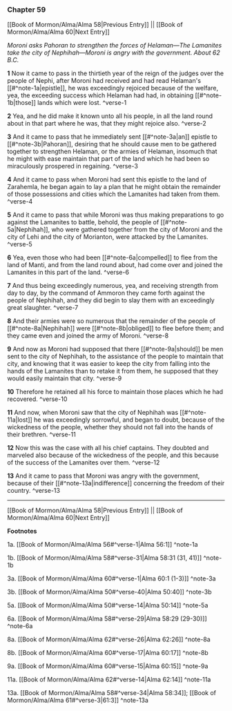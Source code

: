 ### Chapter 59

[[Book of Mormon/Alma/Alma 58|Previous Entry]]  ||  [[Book of Mormon/Alma/Alma 60|Next Entry]]

*Moroni asks Pahoran to strengthen the forces of Helaman—The Lamanites take the city of Nephihah—Moroni is angry with the government. About 62 B.C.*

**1**  Now it came to pass in the thirtieth year of the reign of the judges over the people of Nephi, after Moroni had received and had read Helaman's [[#^note-1a|epistle]], he was exceedingly rejoiced because of the welfare, yea, the exceeding success which Helaman had had, in obtaining [[#^note-1b|those]] lands which were lost. ^verse-1

**2**  Yea, and he did make it known unto all his people, in all the land round about in that part where he was, that they might rejoice also. ^verse-2

**3**  And it came to pass that he immediately sent [[#^note-3a|an]] epistle to [[#^note-3b|Pahoran]], desiring that he should cause men to be gathered together to strengthen Helaman, or the armies of Helaman, insomuch that he might with ease maintain that part of the land which he had been so miraculously prospered in regaining. ^verse-3

**4**  And it came to pass when Moroni had sent this epistle to the land of Zarahemla, he began again to lay a plan that he might obtain the remainder of those possessions and cities which the Lamanites had taken from them. ^verse-4

**5**  And it came to pass that while Moroni was thus making preparations to go against the Lamanites to battle, behold, the people of [[#^note-5a|Nephihah]], who were gathered together from the city of Moroni and the city of Lehi and the city of Morianton, were attacked by the Lamanites. ^verse-5

**6**  Yea, even those who had been [[#^note-6a|compelled]] to flee from the land of Manti, and from the land round about, had come over and joined the Lamanites in this part of the land. ^verse-6

**7**  And thus being exceedingly numerous, yea, and receiving strength from day to day, by the command of Ammoron they came forth against the people of Nephihah, and they did begin to slay them with an exceedingly great slaughter. ^verse-7

**8**  And their armies were so numerous that the remainder of the people of [[#^note-8a|Nephihah]] were [[#^note-8b|obliged]] to flee before them; and they came even and joined the army of Moroni. ^verse-8

**9**  And now as Moroni had supposed that there [[#^note-9a|should]] be men sent to the city of Nephihah, to the assistance of the people to maintain that city, and knowing that it was easier to keep the city from falling into the hands of the Lamanites than to retake it from them, he supposed that they would easily maintain that city. ^verse-9

**10**  Therefore he retained all his force to maintain those places which he had recovered. ^verse-10

**11**  And now, when Moroni saw that the city of Nephihah was [[#^note-11a|lost]] he was exceedingly sorrowful, and began to doubt, because of the wickedness of the people, whether they should not fall into the hands of their brethren. ^verse-11

**12**  Now this was the case with all his chief captains. They doubted and marveled also because of the wickedness of the people, and this because of the success of the Lamanites over them. ^verse-12

**13**  And it came to pass that Moroni was angry with the government, because of their [[#^note-13a|indifference]] concerning the freedom of their country. ^verse-13


---
[[Book of Mormon/Alma/Alma 58|Previous Entry]]  ||  [[Book of Mormon/Alma/Alma 60|Next Entry]]


**Footnotes**


1a. [[Book of Mormon/Alma/Alma 56#^verse-1|Alma 56:1]] ^note-1a

1b. [[Book of Mormon/Alma/Alma 58#^verse-31|Alma 58:31 (31, 41)]] ^note-1b

3a. [[Book of Mormon/Alma/Alma 60#^verse-1|Alma 60:1 (1-3)]] ^note-3a

3b. [[Book of Mormon/Alma/Alma 50#^verse-40|Alma 50:40]] ^note-3b

5a. [[Book of Mormon/Alma/Alma 50#^verse-14|Alma 50:14]] ^note-5a

6a. [[Book of Mormon/Alma/Alma 58#^verse-29|Alma 58:29 (29-30)]] ^note-6a

8a. [[Book of Mormon/Alma/Alma 62#^verse-26|Alma 62:26]] ^note-8a

8b. [[Book of Mormon/Alma/Alma 60#^verse-17|Alma 60:17]] ^note-8b

9a. [[Book of Mormon/Alma/Alma 60#^verse-15|Alma 60:15]] ^note-9a

11a. [[Book of Mormon/Alma/Alma 62#^verse-14|Alma 62:14]] ^note-11a

13a. [[Book of Mormon/Alma/Alma 58#^verse-34|Alma 58:34]]; [[Book of Mormon/Alma/Alma 61#^verse-3|61:3]] ^note-13a